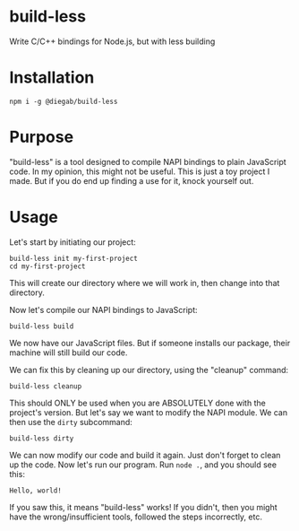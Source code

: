 # build-less
Write C/C++ bindings for Node.js, but with less building

# Installation
```
npm i -g @diegab/build-less
```

# Purpose
"build-less" is a tool designed to compile NAPI bindings to plain JavaScript code. 
In my opinion, this might not be useful. This is just a toy project I made. But if you do end up finding a use for it, knock yourself out.

# Usage
Let's start by initiating our project:
```
build-less init my-first-project
cd my-first-project
```
This will create our directory where we will work in, then change into that directory.

Now let's compile our NAPI bindings to JavaScript:
```
build-less build
```
We now have our JavaScript files. But if someone installs our package, their machine will still build our code.

We can fix this by cleaning up our directory, using the "cleanup" command:
```
build-less cleanup
```
This should ONLY be used when you are ABSOLUTELY done with the project's version. But let's say we want to modify the NAPI module. We can then use the `dirty` subcommand:
```
build-less dirty
```
We can now modify our code and build it again. Just don't forget to clean up the code.
Now let's run our program. Run `node .`, and you should see this:
```
Hello, world!
```
If you saw this, it means "build-less" works!
If you didn't, then you might have the wrong/insufficient tools, followed the steps incorrectly, etc.
